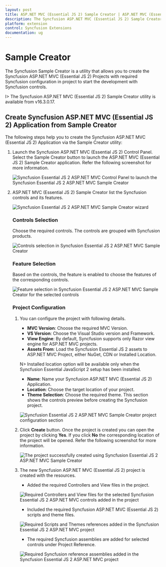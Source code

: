 ```yaml
---
layout: post
title: ASP.NET MVC (Essential JS 2) Sample Creator | ASP.NET MVC (Essential JS 2) | Syncfusion
description: The Syncfusion ASP.NET MVC (Essential JS 2) Sample Creator is a utility that allows you to create the Syncfusion ASP.NET MVC (Essential JS 2) Projects with required Syncfusion configuration in project to start the development with Syncfusion controls
platform: extension
control: Syncfusion Extensions
documentation: ug
---
```


# Sample Creator

The Syncfusion Sample Creator is a utility that allows you to create the Syncfusion ASP.NET MVC (Essential JS 2) Projects with required Syncfusion configuration in project to start the development with Syncfusion controls.

I> The Syncfusion ASP.NET MVC (Essential JS 2) Sample Creator utility is available from v16.3.0.17.

## Create Syncfusion ASP.NET MVC (Essential JS 2) Application from Sample Creator

The following steps help you to create the Syncfusion ASP.NET MVC (Essential JS 2) Application via the Sample Creator utility:

1. Launch the Syncfusion ASP.NET MVC (Essential JS 2) Control Panel. Select the Sample Creator button to launch the ASP.NET MVC (Essential JS 2) Sample Creator application. Refer the following screenshot for more information. 

   ![Syncfusion Essential JS 2 ASP.NET MVC Control Panel to launch the Syncfusion Essential JS 2 ASP.NET MVC Sample Creator](Sample-Creator_images\SampleCreator-img1.jpg)

2. ASP.NET MVC (Essential JS 2) Sample Creator list the Syncfusion controls and its features. 

   ![Syncfusion Essential JS 2 ASP.NET MVC Sample Creator wizard](Sample-Creator_images\SampleCreator-img2.jpg)

   ### Controls Selection

   Choose the required controls. The controls are grouped with Syncfusion products.

   ![Controls selection in Syncfusion Essential JS 2 ASP.NET MVC Sample Creator](Sample-Creator_images\SampleCreator-img3.jpg)

   ### Feature Selection

   Based on the controls, the feature is enabled to choose the features of the corresponding controls.

   ![Feature selection in Syncfusion Essential JS 2 ASP.NET MVC Sample Creator for the selected controls](Sample-Creator_images\SampleCreator-img4.jpg)

   ### Project Configuration

   1. You can configure the project with following details.

      * **MVC Version**: Choose the required MVC Version. 
      * **VS Version**: Choose the Visual Studio version and Framework.
      * **View Engine**: By default, Syncfusion supports only Razor view engine for ASP.NET MVC projects.
      * **Assets From**: Load the Syncfusion Essential JS 2 assets to ASP.NET MVC Project, either NuGet, CDN or Installed Location.

      N> Installed location option will be available only when the Syncfusion Essential JavaScript 2 setup has been installed.
  
      *	**Name**: Name your Syncfusion ASP.NET MVC (Essential JS 2) Application.
      *	**Location**: Choose the target location of your project.
      *	**Theme Selection**: Choose the required theme. This section shows the controls preview before creating the Syncfusion project.

      ![Syncfusion Essential JS 2 ASP.NET MVC Sample Creator project configuration section](Sample-Creator_images\SampleCreator-img5.jpg)

   2. Click **Create** button. Once the project is created you can open the project by clicking **Yes**. If you click **No** the corresponding location of the project will be opened. Refer the following screenshot for more information.

      ![The project successfully created using Syncfusion Essential JS 2 ASP.NET MVC Sample Creator](Sample-Creator_images\SampleCreator-img6.jpg)

   3. The new Syncfusion ASP.NET MVC (Essential JS 2) project is created with the resources.

      * Added the required Controllers and View files in the project.
  
      ![Required Controllers and View files for the selected Syncfusion Essential JS 2 ASP.NET MVC controls added in the project](Sample-Creator_images\SampleCreator-img7.jpg)

      * Included the required Syncfusion ASP.NET MVC (Essential JS 2) scripts and theme files.
  
      ![Required Scripts and Themes references added in the Syncfusion Essential JS 2 ASP.NET MVC project](Sample-Creator_images\SampleCreator-img8.jpg)

      * The required Syncfusion assemblies are added for selected controls under Project Reference.
 
      ![Required Syncfusion reference assemblies added in the Syncfusion Essential JS 2 ASP.NET MVC project](Sample-Creator_images\SampleCreator-img9.jpg)  
